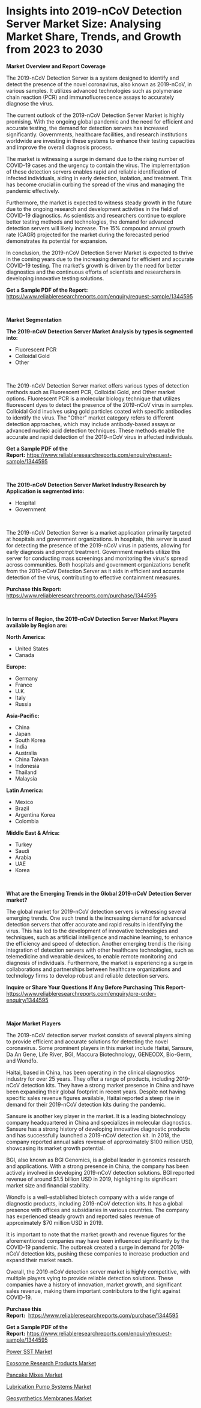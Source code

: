 <p><h1>Insights into 2019-nCoV Detection Server Market Size: Analysing Market Share, Trends, and Growth from 2023 to 2030</h1></p><p><strong>Market Overview and Report Coverage</strong></p>
<p><p>The 2019-nCoV Detection Server is a system designed to identify and detect the presence of the novel coronavirus, also known as 2019-nCoV, in various samples. It utilizes advanced technologies such as polymerase chain reaction (PCR) and immunofluorescence assays to accurately diagnose the virus.</p><p>The current outlook of the 2019-nCoV Detection Server Market is highly promising. With the ongoing global pandemic and the need for efficient and accurate testing, the demand for detection servers has increased significantly. Governments, healthcare facilities, and research institutions worldwide are investing in these systems to enhance their testing capacities and improve the overall diagnosis process.</p><p>The market is witnessing a surge in demand due to the rising number of COVID-19 cases and the urgency to contain the virus. The implementation of these detection servers enables rapid and reliable identification of infected individuals, aiding in early detection, isolation, and treatment. This has become crucial in curbing the spread of the virus and managing the pandemic effectively.</p><p>Furthermore, the market is expected to witness steady growth in the future due to the ongoing research and development activities in the field of COVID-19 diagnostics. As scientists and researchers continue to explore better testing methods and technologies, the demand for advanced detection servers will likely increase. The 15% compound annual growth rate (CAGR) projected for the market during the forecasted period demonstrates its potential for expansion.</p><p>In conclusion, the 2019-nCoV Detection Server Market is expected to thrive in the coming years due to the increasing demand for efficient and accurate COVID-19 testing. The market's growth is driven by the need for better diagnostics and the continuous efforts of scientists and researchers in developing innovative testing solutions.</p></p>
<p><strong>Get a Sample PDF of the Report:</strong> <a href="https://www.reliableresearchreports.com/enquiry/request-sample/1344595">https://www.reliableresearchreports.com/enquiry/request-sample/1344595</a></p>
<p>&nbsp;</p>
<p><strong>Market Segmentation</strong></p>
<p><strong>The 2019-nCoV Detection Server Market Analysis by types is segmented into:</strong></p>
<p><ul><li>Fluorescent PCR</li><li>Colloidal Gold</li><li>Other</li></ul></p>
<p>&nbsp;</p>
<p><p>The 2019-nCoV Detection Server market offers various types of detection methods such as Fluorescent PCR, Colloidal Gold, and Other market options. Fluorescent PCR is a molecular biology technique that utilizes fluorescent dyes to detect the presence of the 2019-nCoV virus in samples. Colloidal Gold involves using gold particles coated with specific antibodies to identify the virus. The "Other" market category refers to different detection approaches, which may include antibody-based assays or advanced nucleic acid detection techniques. These methods enable the accurate and rapid detection of the 2019-nCoV virus in affected individuals.</p></p>
<p><strong>Get a Sample PDF of the Report:</strong>&nbsp;<a href="https://www.reliableresearchreports.com/enquiry/request-sample/1344595">https://www.reliableresearchreports.com/enquiry/request-sample/1344595</a></p>
<p>&nbsp;</p>
<p><strong>The 2019-nCoV Detection Server Market Industry Research by Application is segmented into:</strong></p>
<p><ul><li>Hospital</li><li>Government</li></ul></p>
<p>&nbsp;</p>
<p><p>The 2019-nCoV Detection Server is a market application primarily targeted at hospitals and government organizations. In hospitals, this server is used for detecting the presence of the 2019-nCoV virus in patients, allowing for early diagnosis and prompt treatment. Government markets utilize this server for conducting mass screenings and monitoring the virus's spread across communities. Both hospitals and government organizations benefit from the 2019-nCoV Detection Server as it aids in efficient and accurate detection of the virus, contributing to effective containment measures.</p></p>
<p><strong>Purchase this Report:</strong>&nbsp; <a href="https://www.reliableresearchreports.com/purchase/1344595">https://www.reliableresearchreports.com/purchase/1344595</a></p>
<p>&nbsp;</p>
<p><strong>In terms of Region, the 2019-nCoV Detection Server Market Players available by Region are:</strong></p>
<p>
    <p> <strong> North America: </strong>
        <ul>
            <li>United States</li>
            <li>Canada</li>
        </ul>
        </p> 
    <p> <strong> Europe: </strong>
        <ul>
            <li>Germany</li>
            <li>France</li>
            <li>U.K.</li>
            <li>Italy</li>
            <li>Russia</li>
        </ul>
        </p> 
    <p> <strong> Asia-Pacific: </strong>
        <ul>
            <li>China</li>
            <li>Japan</li>
            <li>South Korea</li>
            <li>India</li>
            <li>Australia</li>
            <li>China Taiwan</li>
            <li>Indonesia</li>
            <li>Thailand</li>
            <li>Malaysia</li>
        </ul>
        </p> 
    <p> <strong> Latin America: </strong>
        <ul>
            <li>Mexico</li>
            <li>Brazil</li>
            <li>Argentina Korea</li>
            <li>Colombia</li>
        </ul>
        </p> 
    <p> <strong> Middle East & Africa: </strong>
        <ul>
            <li>Turkey</li>
            <li>Saudi</li>
            <li>Arabia</li>
            <li>UAE</li>
            <li>Korea</li>
        </ul>
    </p>
    </p>
<p>&nbsp;</p>
<p><strong>What are the Emerging Trends in the Global 2019-nCoV Detection Server market?</strong></p>
<p><p>The global market for 2019-nCoV detection servers is witnessing several emerging trends. One such trend is the increasing demand for advanced detection servers that offer accurate and rapid results in identifying the virus. This has led to the development of innovative technologies and techniques, such as artificial intelligence and machine learning, to enhance the efficiency and speed of detection. Another emerging trend is the rising integration of detection servers with other healthcare technologies, such as telemedicine and wearable devices, to enable remote monitoring and diagnosis of individuals. Furthermore, the market is experiencing a surge in collaborations and partnerships between healthcare organizations and technology firms to develop robust and reliable detection servers.</p></p>
<p><strong>Inquire or Share Your Questions If Any Before Purchasing This Report</strong>- <a href="https://www.reliableresearchreports.com/enquiry/pre-order-enquiry/1344595">https://www.reliableresearchreports.com/enquiry/pre-order-enquiry/1344595</a></p>
<p>&nbsp;</p>
<p><strong>Major Market Players</strong></p>
<p><p>The 2019-nCoV detection server market consists of several players aiming to provide efficient and accurate solutions for detecting the novel coronavirus. Some prominent players in this market include Haitai, Sansure, Da An Gene, Life River, BGI, Maccura Biotechnology, GENEODX, Bio-Germ, and Wondfo. </p><p>Haitai, based in China, has been operating in the clinical diagnostics industry for over 25 years. They offer a range of products, including 2019-nCoV detection kits. They have a strong market presence in China and have been expanding their global footprint in recent years. Despite not having specific sales revenue figures available, Haitai reported a steep rise in demand for their 2019-nCoV detection kits during the pandemic.</p><p>Sansure is another key player in the market. It is a leading biotechnology company headquartered in China and specializes in molecular diagnostics. Sansure has a strong history of developing innovative diagnostic products and has successfully launched a 2019-nCoV detection kit. In 2018, the company reported annual sales revenue of approximately $100 million USD, showcasing its market growth potential.</p><p>BGI, also known as BGI Genomics, is a global leader in genomics research and applications. With a strong presence in China, the company has been actively involved in developing 2019-nCoV detection solutions. BGI reported revenue of around $1.5 billion USD in 2019, highlighting its significant market size and financial stability.</p><p>Wondfo is a well-established biotech company with a wide range of diagnostic products, including 2019-nCoV detection kits. It has a global presence with offices and subsidiaries in various countries. The company has experienced steady growth and reported sales revenue of approximately $70 million USD in 2019.</p><p>It is important to note that the market growth and revenue figures for the aforementioned companies may have been influenced significantly by the COVID-19 pandemic. The outbreak created a surge in demand for 2019-nCoV detection kits, pushing these companies to increase production and expand their market reach.</p><p>Overall, the 2019-nCoV detection server market is highly competitive, with multiple players vying to provide reliable detection solutions. These companies have a history of innovation, market growth, and significant sales revenue, making them important contributors to the fight against COVID-19.</p></p>
<p><strong>Purchase this Report:</strong>&nbsp;&nbsp;<a href="https://www.reliableresearchreports.com/purchase/1344595">https://www.reliableresearchreports.com/purchase/1344595</a></p>
<p></p>
<p><strong>Get a Sample PDF of the Report:</strong>&nbsp;<a href="https://www.reliableresearchreports.com/enquiry/request-sample/1344595">https://www.reliableresearchreports.com/enquiry/request-sample/1344595</a></p>
<p><p><a href="https://www.linkedin.com/pulse/power-sst-market-research-report-provides-thorough-industry-xu9oe/">Power SST Market</a></p><p><a href="https://medium.com/@caligoldner/exosome-research-products-market-size-cagr-trends-2024-2030-6b7e961ea66b">Exosome Research Products Market</a></p><p><a href="https://medium.com/@gerardowolf/pancake-mixes-market-size-growth-forecast-2023-2030-ba590564bb05">Pancake Mixes Market</a></p><p><a href="https://www.linkedin.com/pulse/lubrication-pump-systems-market-insights-players-forecast-wzmve/">Lubrication Pump Systems Market</a></p><p><a href="https://github.com/ChiragRp1/Market-Research-Report-List-1/blob/main/geosynthetics-membranes-market.md">Geosynthetics Membranes Market</a></p></p>